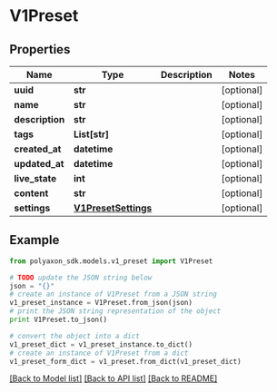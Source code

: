 # V1Preset


## Properties
Name | Type | Description | Notes
------------ | ------------- | ------------- | -------------
**uuid** | **str** |  | [optional] 
**name** | **str** |  | [optional] 
**description** | **str** |  | [optional] 
**tags** | **List[str]** |  | [optional] 
**created_at** | **datetime** |  | [optional] 
**updated_at** | **datetime** |  | [optional] 
**live_state** | **int** |  | [optional] 
**content** | **str** |  | [optional] 
**settings** | [**V1PresetSettings**](V1PresetSettings.md) |  | [optional] 

## Example

```python
from polyaxon_sdk.models.v1_preset import V1Preset

# TODO update the JSON string below
json = "{}"
# create an instance of V1Preset from a JSON string
v1_preset_instance = V1Preset.from_json(json)
# print the JSON string representation of the object
print V1Preset.to_json()

# convert the object into a dict
v1_preset_dict = v1_preset_instance.to_dict()
# create an instance of V1Preset from a dict
v1_preset_form_dict = v1_preset.from_dict(v1_preset_dict)
```
[[Back to Model list]](../README.md#documentation-for-models) [[Back to API list]](../README.md#documentation-for-api-endpoints) [[Back to README]](../README.md)


